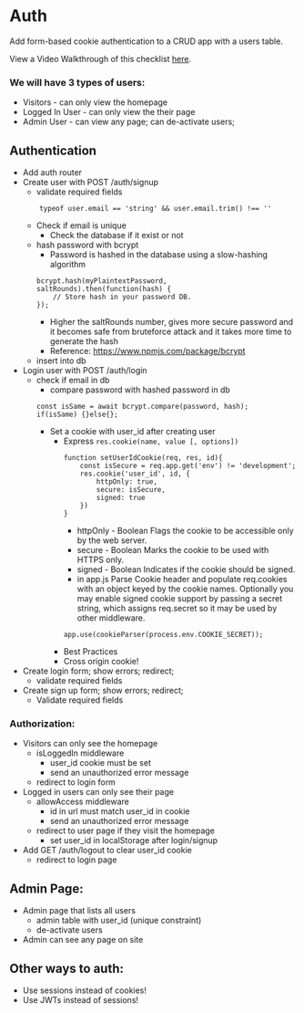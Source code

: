 # Auth

Add form-based cookie authentication to a CRUD app with a users table.

View a Video Walkthrough of this checklist [here](https://www.youtube.com/watch?v=H7qkTzxk_0I&list=PLM_i0obccy3t3qe805JmyAz5Wnjy2OclO&index=1).

### We will have 3 types of users:
* Visitors - can only view the homepage
* Logged In User - can only view the their page
* Admin User - can view any page; can de-activate users;

## Authentication
* Add auth router
* Create user with POST /auth/signup
	* validate required fields
	```
		typeof user.email == 'string' && user.email.trim() !== ''
	```
	* Check if email is unique
		- Check the database if it exist or not
	* hash password with bcrypt
	 	- Password is hashed in the database using a slow-hashing algorithm
		```
		bcrypt.hash(myPlaintextPassword, saltRounds).then(function(hash) {
			// Store hash in your password DB.
		});
		```
		- Higher the saltRounds number, gives more secure password and it becomes safe from bruteforce attack and it takes more time to generate the hash
		- Reference: https://www.npmjs.com/package/bcrypt
	* insert into db
* Login user with POST /auth/login
	* check if email in db
		* compare password with hashed password in db
		```
		const isSame = await bcrypt.compare(password, hash);
		if(isSame) {}else{};
		```
		* Set a cookie with user_id after creating user
			* Express `res.cookie(name, value [, options])`
				```
				function setUserIdCookie(req, res, id){
					const isSecure = req.app.get('env') != 'development';
					res.cookie('user_id', id, {
						httpOnly: true,
						secure: isSecure,
						signed: true
					})
				}
				```
				- httpOnly	- 	Boolean	Flags the cookie to be accessible only by the web server.
				- secure 	- 	Boolean	Marks the cookie to be used with HTTPS only.
				- signed	-	Boolean	Indicates if the cookie should be signed.
				- in app.js
				Parse Cookie header and populate req.cookies with an object keyed by the cookie names. Optionally you may enable signed cookie support by passing a secret string, which assigns req.secret so it may be used by other middleware.
				```
				app.use(cookieParser(process.env.COOKIE_SECRET));
				```
			* Best Practices
			* Cross origin cookie!
* Create login form; show errors; redirect;
 	* validate required fields
* Create sign up form; show errors; redirect;
	* Validate required fields

### Authorization:
* Visitors can only see the homepage
	* isLoggedIn middleware
		* user_id cookie must be set
		* send an unauthorized error message
	* redirect to login form
* Logged in users can only see their page
	* allowAccess middleware
		* id in url must match user_id in cookie
 		* send an unauthorized error message
	* redirect to user page if they visit the homepage
		* set user_id in localStorage after login/signup
* Add GET /auth/logout to clear user_id cookie
	* redirect to login page

## Admin Page:
* Admin page that lists all users
	* admin table with user_id (unique constraint)
	* de-activate users
* Admin can see any page on site

## Other ways to auth:
* Use sessions instead of cookies!
* Use JWTs instead of sessions!